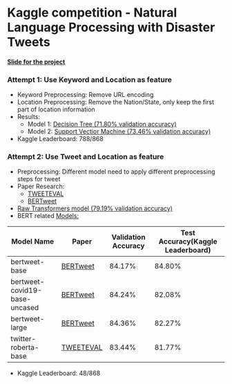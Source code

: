 # Kaggle competition - Natural Language Processing with Disaster Tweets
#### [Slide for the project](https://github.com/garyhsu29/Natural-Language-Processing-with-Disaster-Tweets/blob/main/Natural%20Language%20Processing%20with%20Disaster%20Tweets.pdf)
 
### Attempt 1: Use Keyword and Location as feature
- Keyword Preprocessing: Remove URL encoding
- Location Preprocessing: Remove the Nation/State, only keep the first part of location information
- Results: 
    - Model 1: [Decision Tree (71.80% validation accuracy)](https://github.com/garyhsu29/Natural-Language-Processing-with-Disaster-Tweets/blob/main/keyword_location_experiment.ipynb)
    - Model 2: [Support Vectior Machine (73.46% validation accuracy)](https://github.com/garyhsu29/Natural-Language-Processing-with-Disaster-Tweets/blob/main/svm-classifier.ipynb)
- Kaggle Leaderboard: 788/868

### Attempt 2: Use Tweet and Location as feature
- Preprocessing: Different model need to apply different preprocessing steps for tweet
- Paper Research: 
   - [TWEETEVAL](https://arxiv.org/pdf/2010.12421.pdf)
   - [BERTweet](https://arxiv.org/pdf/2005.10200.pdf)
- [Raw Transformers model (79.19% validation accuracy)](https://github.com/garyhsu29/Natural-Language-Processing-with-Disaster-Tweets/blob/main/Transformers_for_tweet_analysis.ipynb)
- BERT related [Models:](https://github.com/garyhsu29/Natural-Language-Processing-with-Disaster-Tweets/blob/main/bertweet-analysis.ipynb)  

|Model Name| Paper |Validation Accuracy|Test Accuracy(Kaggle Leaderboard)| 
|-----|--------|----|------|
|bertweet-base| [BERTweet](https://arxiv.org/pdf/2005.10200.pdf)|84.17%|84.80%|
|bertweet-covid19-base-uncased| [BERTweet](https://arxiv.org/pdf/2005.10200.pdf)|84.24%|82.08%|
|bertweet-large | [BERTweet](https://arxiv.org/pdf/2005.10200.pdf)|84.36%|82.27%|
|twitter-roberta-base |[TWEETEVAL](https://arxiv.org/pdf/2010.12421.pdf)|83.44%|81.77%|
- Kaggle Leaderboard: 48/868
